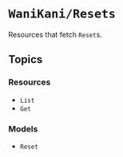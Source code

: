 # ``WaniKani/Resets``

Resources that fetch ``Reset``s.

## Topics

### Resources

- ``List``
- ``Get``

### Models

- ``Reset``

